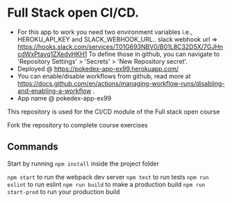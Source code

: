 # Full Stack open CI/CD.

- For this app to work you need two environment variables i.e., HEROKU_API_KEY and SLACK_WEBHOOK_URL..
  slack webhook url => https://hooks.slack.com/services/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
  To define those in github, you can navigate to 'Repository Settings' > 'Secrets' > 'New Repository secret'.
- Deployed @ https://pokedex-app-ex99.herokuapp.com/
- You can enable/disable workflows from github, read more at https://docs.github.com/en/actions/managing-workflow-runs/disabling-and-enabling-a-workflow .
- App name @ pokedex-app-ex99

This repository is used for the CI/CD module of the Full stack open course

Fork the repository to complete course exercises

## Commands

Start by running `npm install` inside the project folder

`npm start` to run the webpack dev server
`npm test` to run tests
`npm run eslint` to run eslint
`npm run build` to make a production build
`npm run start-prod` to run your production build
